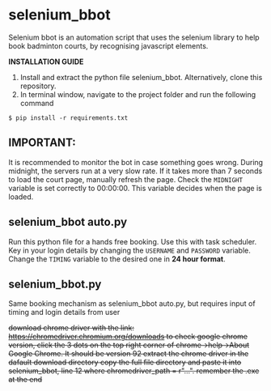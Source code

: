 # selenium_bbot

Selenium bbot is an automation script that uses the selenium library to help book badminton courts, by recognising javascript elements.

**INSTALLATION GUIDE**
1. Install and extract the python file selenium_bbot. Alternatively, clone this repository.
2. In terminal window, navigate to the project folder and run the following command

  `$ pip install -r requirements.txt`
  
## IMPORTANT:
It is recommended to monitor the bot in case something goes wrong. 
During midnight, the servers run at a very slow rate. If it takes more than 7 seconds to load the court page, manually refresh the page.
Check the `MIDNIGHT` variable is set correctly to 00:00:00. This variable decides when the page is loaded.

## selenium_bbot auto.py
Run this python file for a hands free booking. Use this with task scheduler. 
Key in your login details by changing the `USERNAME` and `PASSWORD` variable. Change the `TIMING` variable to the desired one in **24 hour format**.

## selenium_bbot.py
Same booking mechanism as selenium_bbot auto.py, but requires input of timing and login details from user

~~download chrome driver with the link: https://chromedriver.chromium.org/downloads
to check google chrome version, click the 3 dots on the top right corner of chrome->help->About Google Chrome. It should be version 92
extract the chrome driver in the dafault download directory
copy the full file directory and paste it into selenium_bbot, line 12 where chromedriver_path = r"...". remember the .exe at the end~~
